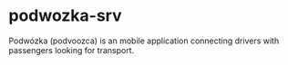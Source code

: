 # podwozka-srv
Podwózka (podvoozca) is an mobile application connecting drivers with passengers looking for transport.
